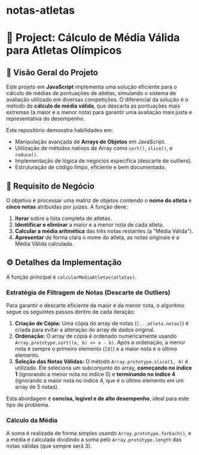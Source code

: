 # notas-atletas
# 🏅 Project: Cálculo de Média Válida para Atletas Olímpicos

## 🌟 Visão Geral do Projeto

Este projeto em **JavaScript** implementa uma solução eficiente para o cálculo de médias de pontuações de atletas, simulando o sistema de avaliação utilizado em diversas competições. O diferencial da solução é o método de **cálculo de média válida**, que descarta as pontuações mais extremas (a maior e a menor nota) para garantir uma avaliação mais justa e representativa do desempenho.

Este repositório demonstra habilidades em:

* Manipulação avançada de **Arrays de Objetos** em JavaScript.
* Utilização de métodos nativos de Array como `sort()`, `slice()`, e `reduce()`.
* Implementação de lógica de negócios específica (descarte de outliers).
* Estruturação de código limpo, eficiente e bem documentado.

## 🎯 Requisito de Negócio

O objetivo é processar uma matriz de objetos contendo o **nome do atleta** e **cinco notas** atribuídas por juízes. A função deve:

1.  **Iterar** sobre a lista completa de atletas.
2.  **Identificar e eliminar** a maior e a menor nota de cada atleta.
3.  **Calcular a média aritmética** das três notas restantes (a "Média Válida").
4.  **Apresentar** de forma clara o nome do atleta, as notas originais e a Média Válida calculada.

## ⚙️ Detalhes da Implementação

A função principal é `calcularMediaAtletas(atletas)`.

### Estratégia de Filtragem de Notas (Descarte de Outliers)

Para garantir o descarte eficiente da maior e da menor nota, o algoritmo segue os seguintes passos dentro de cada iteração:

1.  **Criação de Cópia:** Uma cópia do array de notas (`[...atleta.notas]`) é criada para evitar a alteração do array de dados original.
2.  **Ordenação:** O array de cópia é ordenado numericamente usando `Array.prototype.sort((a, b) => a - b)`. Após a ordenação, a menor nota é sempre o primeiro elemento (`[0]`) e a maior nota é o último elemento.
3.  **Seleção das Notas Válidas:** O método `Array.prototype.slice(1, 4)` é utilizado. Ele seleciona um subconjunto do array, **começando no índice 1** (ignorando a menor nota no índice 0) e **terminando no índice 4** (ignorando a maior nota no índice 4, que é o último elemento em um array de 5 notas).

Esta abordagem é **concisa, legível e de alto desempenho**, ideal para este tipo de problema.

### Cálculo da Média

A soma é realizada de forma simples usando `Array.prototype.forEach()`, e a média é calculada dividindo a soma pelo `Array.prototype.length` das notas válidas (que sempre será 3).
